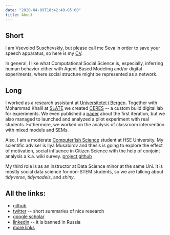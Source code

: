 ```yaml
---
date: "2020-04-09T18:42:49-05:00"
title: About
---
```


## Short

I am Vsevolod Suschevskiy, but please call me Seva in order to save your speech apparatus, so here is my [CV](https://github.com/vvseva/cv/raw/master/Vsevolod_Suschevskiy_sCV.pdf). 

In general, I like what Computational Social Science is, especially, inferring human behavior either with Agent-Based Modeling and/or digital experiments, where social structure might be represented as a network.

## Long

I worked as a research assistant at [Universitetet i Bergen](https://www.uib.no/en/persons/Vsevolod.Suschevskiy). Together with Mohammad Khalil at [SLATE](https://slate.uib.no/) we created [CERES](https://ceres.apps.slate.uib.no/experiment/) -- a custom build digital lab for experiments. We even published a [paper](https://www.researchgate.net/publication/350874550_Creating_a_Course_Recommendation_System_for_Exchange_Students) about the first iteration, but we also managed to launched and analyzed a pilot experiment with real students. Futhermore, we worked on the analysis of classroom intervention with mixed models and SEMs.

Also, I am a moderate [Computer'ish Science](https://spb.hse.ru/en/ma/computer/) student at HSE University. My scientific adviser is Ilya Musabirov and thesis is going to explore the effect of motivation, social influence in Citizen Science with the help of conjoint analysis a.k.a. wiki survey. [project github](https://github.com/vvseva/vignexp)

My third role is as an instructor at Data Science minor at the same Uni. It is mostly social data science for non-STEM students, so we are talking about _tidyverse_, _tidymodels_, and _shiny_.

## All the links:

* [github](https://github.com/vvseva)
* [twitter](https://twitter.com/vvsuschevskiy) -- short summaries of nice research
* [google scholar](https://scholar.google.ru/citations?user=TycFXMIAAAAJ&hl=en)
* [linkedin](https://www.linkedin.com/in/vsevolod-suschevskiy-131a45178/) -- it is banned in Russia
* [more links](/posts/all-links/)
